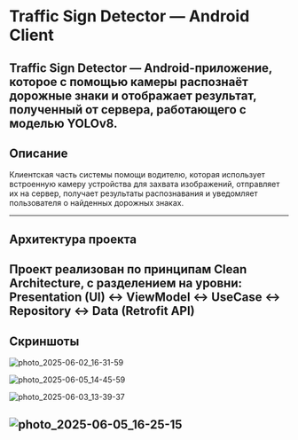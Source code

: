 # Traffic Sign Detector — Android Client

**Traffic Sign Detector** — Android-приложение, которое с помощью камеры распознаёт дорожные знаки и отображает результат, полученный от сервера, работающего с моделью YOLOv8.
---

## Описание

Клиентская часть системы помощи водителю, которая использует встроенную камеру устройства для захвата изображений, отправляет их на сервер, получает результаты распознавания и уведомляет пользователя о найденных дорожных знаках.

---
##  Архитектура проекта

Проект реализован по принципам **Clean Architecture**, с разделением на уровни: Presentation (UI) ↔ ViewModel ↔ UseCase ↔ Repository ↔ Data (Retrofit API)
---

## Скриншоты 

![photo_2025-06-02_16-31-59](https://github.com/user-attachments/assets/4f06df43-680b-4910-9e7d-7da46266420a)

![photo_2025-06-05_14-45-59](https://github.com/user-attachments/assets/32e2415d-25b8-4e5b-bfb0-b7eb5ca83ef9)

![photo_2025-06-03_13-39-37](https://github.com/user-attachments/assets/0af52305-e214-4c2a-9d47-3a56536bf649)

![photo_2025-06-05_16-25-15](https://github.com/user-attachments/assets/a4f61606-fefc-4c20-afde-55308f0bf487)
---
